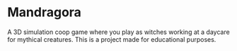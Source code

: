 # Mandragora
A 3D simulation coop game where you play as witches working at a daycare for mythical creatures.
This is a project made for educational purposes.
